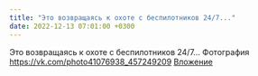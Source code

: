 ```yaml
---
title: "Это возвращаясь к охоте с беспилотников 24/7..."
date: 2022-12-13 07:01:00 +0300
---
```


Это возвращаясь к охоте с беспилотников 24/7...
Фотография
<a class="vk-attach" href="https://vk.com/photo41076938_457249209">https://vk.com/photo41076938_457249209</a>
<a class="vk-attach" href="https://vk.com/photo41076938_457249209">Вложение</a>
